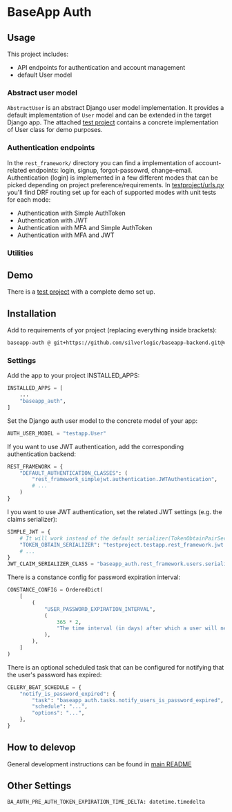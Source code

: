# BaseApp Auth

## Usage

This project includes:

- API endpoints for authentication and account management
- default User model

### Abstract user model

`AbstractUser` is an abstract Django user model implementation. It provides a default implementation of `User` model and can be extended in the target Django app. The attached [test project](testproject/) contains a concrete implementation of User class for demo purposes.

### Authentication endpoints

In the `rest_framework/` directory you can find a implementation of account-related endpoints: login, signup, forgot-passowrd, change-email. Authentication (login) is implemented in a few different modes that can be picked depending on project preference/requirements. In [testproject/urls.py](testproject/urls.py) you'll find DRF routing set up for each of supported modes with unit tests for each mode:

- Authentication with Simple AuthToken
- Authentication with JWT
- Authentication with MFA and Simple AuthToken
- Authentication with MFA and JWT

### Utilities

## Demo

There is a [test project](testproject/) with a complete demo set up.

## Installation

Add to requirements of yor project (replacing everything inside brackets):

```bash
baseapp-auth @ git+https://github.com/silverlogic/baseapp-backend.git@v0.1#subdirectory=baseapp-auth
```

### Settings

Add the app to your project INSTALLED_APPS:

```py
INSTALLED_APPS = [
    ...
    "baseapp_auth",
]
```

Set the Django auth user model to the concrete model of your app:

```py
AUTH_USER_MODEL = "testapp.User"
```

If you want to use JWT authentication, add the corresponding authentication backend:

```py
REST_FRAMEWORK = {
    "DEFAULT_AUTHENTICATION_CLASSES": (
        "rest_framework_simplejwt.authentication.JWTAuthentication",
        # ...
    )
}
```

I you want to use JWT authentication, set the related JWT settings (e.g. the claims serializer):

```py
SIMPLE_JWT = {
    # It will work instead of the default serializer(TokenObtainPairSerializer).
    "TOKEN_OBTAIN_SERIALIZER": "testproject.testapp.rest_framework.jwt.serializers.MyTokenObtainPairSerializer",
    # ...
}
JWT_CLAIM_SERIALIZER_CLASS = "baseapp_auth.rest_framework.users.serializers.UserBaseSerializer"
```

There is a constance config for password expiration interval:

```py
CONSTANCE_CONFIG = OrderedDict(
    [
        (
            "USER_PASSWORD_EXPIRATION_INTERVAL",
            (
                365 * 2,
                "The time interval (in days) after which a user will need to reset their password.",
            ),
        ),
    ]
)
```

There is an optional scheduled task that can be configured for notifying that the user's password has expired:

```py
CELERY_BEAT_SCHEDULE = {
    "notify_is_password_expired": {
        "task": "baseapp_auth.tasks.notify_users_is_password_expired",
        "schedule": "...",
        "options": "...",
    },
}
```

## How to delevop

General development instructions can be found in [main README](..#testing)

## Other Settings

```py
BA_AUTH_PRE_AUTH_TOKEN_EXPIRATION_TIME_DELTA: datetime.timedelta
```
